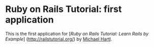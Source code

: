 # Ruby on Rails Tutorial: first application

This is the first application for 
[*Ruby on Rails Tutorial: Learn Rails by Example*] (http://railstutorial.org/) 
by [Michael Hartl](http://michaelhartl.com/).